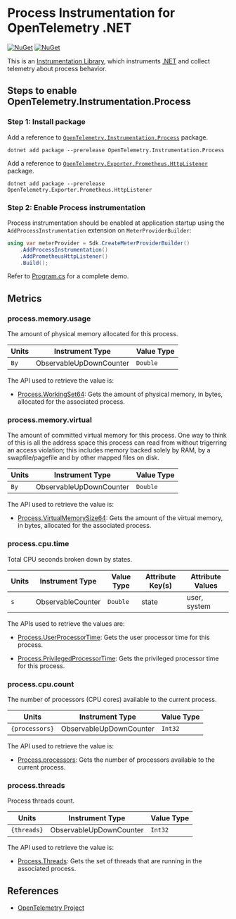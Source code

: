 # Process Instrumentation for OpenTelemetry .NET

[![NuGet](https://img.shields.io/nuget/v/OpenTelemetry.Instrumentation.Process.svg)](https://www.nuget.org/packages/OpenTelemetry.Instrumentation.Process)
[![NuGet](https://img.shields.io/nuget/dt/OpenTelemetry.Instrumentation.Process.svg)](https://www.nuget.org/packages/OpenTelemetry.Instrumentation.Process)

This is an [Instrumentation
Library](https://github.com/open-telemetry/opentelemetry-specification/blob/main/specification/glossary.md#instrumentation-library),
which instruments [.NET](https://docs.microsoft.com/dotnet) and
collect telemetry about process behavior.

## Steps to enable OpenTelemetry.Instrumentation.Process

### Step 1: Install package

Add a reference to
[`OpenTelemetry.Instrumentation.Process`](https://www.nuget.org/packages/OpenTelemetry.Instrumentation.Process)
package.

```shell
dotnet add package --prerelease OpenTelemetry.Instrumentation.Process
```

Add a reference to
[`OpenTelemetry.Exporter.Prometheus.HttpListener`](https://www.nuget.org/packages/OpenTelemetry.Exporter.Prometheus.HttpListener)
package.

```shell
dotnet add package --prerelease OpenTelemetry.Exporter.Prometheus.HttpListener
```

### Step 2: Enable Process instrumentation

Process instrumentation should be enabled at application startup using the
`AddProcessInstrumentation` extension on `MeterProviderBuilder`:

```csharp
using var meterProvider = Sdk.CreateMeterProviderBuilder()
    .AddProcessInstrumentation()
    .AddPrometheusHttpListener()
    .Build();
```

Refer to [Program.cs](../../examples/process-instrumentation/Program.cs) for a
complete demo.

## Metrics

### process.memory.usage

The amount of physical memory allocated for this process.

| Units | Instrument Type         | Value Type |
|-------|-------------------------|------------|
| `By`  | ObservableUpDownCounter | `Double`   |

The API used to retrieve the value is:

* [Process.WorkingSet64](https://learn.microsoft.com/dotnet/api/system.diagnostics.process.workingset64):
Gets the amount of physical memory, in bytes,
allocated for the associated process.

### process.memory.virtual

The amount of committed virtual memory for this process.
One way to think of this is all the address space this process can read from
without trigerring an access violation; this includes memory backed solely by RAM,
by a swapfile/pagefile and by other mapped files on disk.

| Units | Instrument Type         | Value Type |
|-------|-------------------------|------------|
|  `By` | ObservableUpDownCounter | `Double`   |

The API used to retrieve the value is:

* [Process.VirtualMemorySize64](https://learn.microsoft.com/dotnet/api/system.diagnostics.process.virtualmemorysize64):
Gets the amount of the virtual memory, in bytes,
allocated for the associated process.

### process.cpu.time

Total CPU seconds broken down by states.

| Units | Instrument Type   | Value Type | Attribute Key(s) | Attribute Values |
|-------|-------------------|------------|------------------|------------------|
|  `s`  | ObservableCounter | `Double`   | state            | user, system     |

The APIs used to retrieve the values are:

* [Process.UserProcessorTime](https://learn.microsoft.com/dotnet/api/system.diagnostics.process.userprocessortime):
Gets the user processor time for this process.

* [Process.PrivilegedProcessorTime](https://learn.microsoft.com/dotnet/api/system.diagnostics.process.privilegedprocessortime):
Gets the privileged processor time for this process.

### process.cpu.count

The number of processors (CPU cores) available to the current process.

| Units         | Instrument Type         | Value Type |
|---------------|-------------------------|------------|
| `{processors}`| ObservableUpDownCounter | `Int32`    |

The API used to retrieve the value is:

* [Process.processors](https://learn.microsoft.com/dotnet/api/system.environment.processorcount):
Gets the number of processors available
to the current process.

### process.threads

Process threads count.

| Units      | Instrument Type         | Value Type |
|------------|-------------------------|------------|
| `{threads}`| ObservableUpDownCounter | `Int32`    |

The API used to retrieve the value is:

* [Process.Threads](https://learn.microsoft.com/dotnet/api/system.diagnostics.process.threads):
Gets the set of threads that are running
in the associated process.

## References

* [OpenTelemetry Project](https://opentelemetry.io/)
